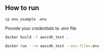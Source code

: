 ## How to run
```
cp env_example .env
```
Provide your credentials to .env file

```bash
docker build -t awscdk_test .

docker run --rm awscdk_test --env-file=.env
```